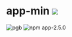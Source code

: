 # app-min <img src="https://buildstage.phonegap.com/apps/656/badge/2299968376.svg" />
<img alt=pgb src=https://buildstage.phonegap.com/apps/656/badge/2299968376.svg>
<img alt=npm src=https://badge.fury.io/js/pgb-cli.svg>
app-2.5.0
